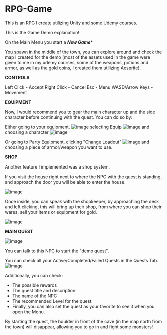 # RPG-Game
This is an RPG I create utilizing Unity and some Udemy courses.

This is the Game Demo explanation!

On the Main Menu you start a ***New Game****

You spawn in the middle of the town, you can explore around and check the map I created for the demo (most of the assets used in the game were given to me in my udemy courses, some of the weapons, potions and armor, as well as the gold coins, I created them utilizing Aesprite).

**CONTROLS**

Left Click - Accept
Right Click - Cancel
Esc - Menu
WASD/Arrow Keys - Movement

**EQUIPMENT**

Now, I would recommend you to gear the main character up and the side character before continuing with the quest. You can do so by:

Either going to your equipment. ![image](https://github.com/CarlosAvila185/RPG-Game/assets/77648354/e346232a-213f-4059-a794-869414d559cb) selecting Equip ![image](https://github.com/CarlosAvila185/RPG-Game/assets/77648354/9a890926-2b49-47ac-80f6-c29ca43ad749) and choosing a character ![image](https://github.com/CarlosAvila185/RPG-Game/assets/77648354/01c87a5a-4a26-444b-bda9-a1bab459289b)

Or going to Party Equipment, clicking "Change Loadout"
![image](https://github.com/CarlosAvila185/RPG-Game/assets/77648354/83632386-f9d5-42f5-8222-d78c36ffc23f)
and choosing a piece of armor/weapon you want to use.

**SHOP**

Another feature I implemented was a shop system.

If you visit the house right next to where the NPC with the quest is standing, and approach the door you will be able to enter the house.

![image](https://github.com/CarlosAvila185/RPG-Game/assets/77648354/740074ea-dc8d-4016-a8bb-ae60c5e95d67)

Once inside, you can speak with the shopkeeper, by approaching the desk and left clicking, this will bring up their shop, from where you can shop their wares, sell your items or equipment for gold.

![image](https://github.com/CarlosAvila185/RPG-Game/assets/77648354/adbddb43-b500-4fa4-b863-f89a933388ad)

**MAIN QUEST**

![image](https://github.com/CarlosAvila185/RPG-Game/assets/77648354/7713cdfb-1948-487b-a180-a9232ff805ac)

You can talk to this NPC to start the "demo quest".

You can check all your Active/Completed/Failed Quests in the Quests Tab.
![image](https://github.com/CarlosAvila185/RPG-Game/assets/77648354/cf5d105f-fa41-4b19-8885-02057b610dde)

Additionally, you can check:

- The possible rewards
- The quest title and description
- The name of the NPC
- The recommended Level for the quest.
- Finally, you can also set the quest as your favorite to see it when you open the Menu.

By starting the quest, the boulder in front of the cave (in the map north from the town) will disappear, allowing you to go in and fight some monsters!




